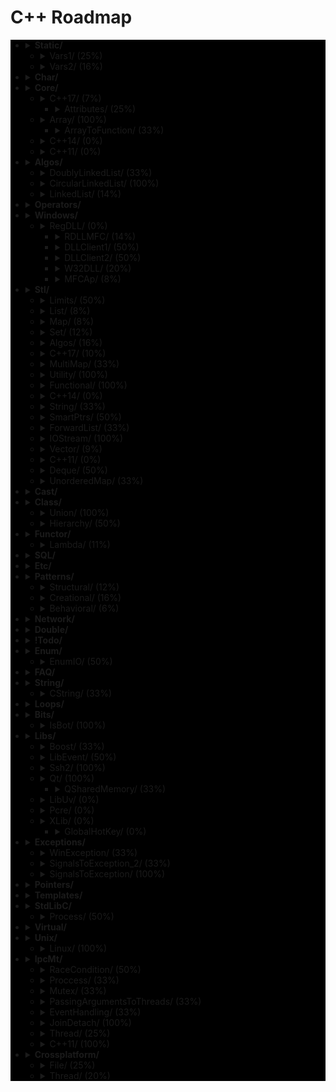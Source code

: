 # C++ Roadmap

<div style="background-color:black">

* <details>
  <summary><b>Static/</b></summary>


    * `StaticHolder.cpp`
    * `Data.cpp`


  </details>


   * <details>
     <summary>Vars1/ (25%)</summary>


      * `module.h`
      * `main_Var1.cpp`
      * `header.h`
      * `module.inl`


     </details>


   * <details>
     <summary>Vars2/ (16%)</summary>


      * `CxVars.inl`
      * `module.h`
      * `CVar.h`
      * `CxVars.h`
      * `main_Var2.cpp`
      * `module.inl`


     </details>


* <details>
  <summary><b>Char/</b></summary>


    * `IntToChar.cpp`
    * `Escape.cpp`


  </details>


* <details>
  <summary><b>Core/</b></summary>


    * `LvalueRvalue.cpp`
    * `Explicit.cpp`
    * `GoTo.cpp`
    * `ReturnBool.cpp`
    * `NamespaceOperator.cpp`
    * `MoveRef.cpp`
    * `ConstructNew.cpp`
    * `OperatorsNewDelete.cpp`
    * `PlacementNew.cpp`
    * `InitMembers.cpp`
    * `VariableArguments.cpp`
    * `InlineFunction.cpp`
    * `TypeNames.cpp`
    * `Move.cpp`
    * `ZeroDivision.cpp`
    * `ValueInitialization.cpp`
    * `TypeSizes.cpp`
    * `SwitchString.cpp`
    * `InitVars.cpp`


  </details>


   * <details>
     <summary>C++17/ (7%)</summary>


      * `TemplateAutoParam.cpp`
      * `StructuredBindings.cpp`
      * `NestedNamespaces.cpp`
      * `LambdaThisByValue.cpp`
      * `EnumListInitialization.cpp`
      * `StructuredBindingsRef.cpp`
      * `ConstexprIf.cpp`
      * `BracedInitList.cpp`
      * `ConstexprLambda.cpp`
      * `FoldExpressions.cpp`
      * `InlineVars.cpp`
      * `TemplateArgDeduction.cpp`
      * `SelectionVarInitializer.cpp`
      * `Utf8CharLiterals.cpp`


     </details>


      * <details>
        <summary>Attributes/ (25%)</summary>


        * `maybe_unused.cpp`
        * `Sample1.cpp`
        * `fallthrough.cpp`
        * `nodiscard.cpp`


        </details>


   * <details>
     <summary>Array/ (100%)</summary>


      * `ArraySize.cpp`


     </details>


      * <details>
        <summary>ArrayToFunction/ (33%)</summary>


        * `ArrayToFunction3.cpp`
        * `ArrayToFunction1.cpp`
        * `ArrayToFunction2.cpp`


        </details>


   * <details>
     <summary>C++14/ (0%)</summary>




     </details>


   * <details>
     <summary>C++11/ (0%)</summary>




     </details>


* <details>
  <summary><b>Algos/</b></summary>


    * `Algoritms.txt`


  </details>


   * <details>
     <summary>DoublyLinkedList/ (33%)</summary>


      * `DoubleLinkedListDeletion.cpp`
      * `DoubleLinkedListInsertion.cpp`
      * `DoubleLinkedList.cpp`


     </details>


   * <details>
     <summary>CircularLinkedList/ (100%)</summary>


      * `CircularLinkedList.cpp`


     </details>


   * <details>
     <summary>LinkedList/ (14%)</summary>


      * `LinkedListInsertion.cpp`
      * `DetectLoopInLinkedList.cpp`
      * `SortedMergeOfTwoLinkedList.cpp`
      * `ReverseALinkedList.cpp`
      * `LinkedListDeletion.cpp`
      * `PrintNthNodeFromTheEndOfLinkedList.cpp`
      * `LinkedListSearchForANode.cpp`


     </details>


* <details>
  <summary><b>Operators/</b></summary>


    * `OverloadingPrefixIncermentDecrementOperator.cpp`
    * `Exclamanation.cpp`
    * `OverloadingLogicalOperator.cpp`
    * `OperatorIn.cpp`
    * `OverloadingArithmeticOperator.cpp`
    * `OverloadingInputOutputOperator.cpp`
    * `OverloadingPostfixIncermentDecrementOperator.cpp`
    * `OverloadingUnaryOperator.cpp`
    * `OverloadingArithmeticOperatorUsingMemberFunction.cpp`


  </details>


* <details>
  <summary><b>Windows/</b></summary>


    * `CxHandle.cpp`
    * `getuid.cpp`
    * `Batery.cpp`
    * `OsBit.txt`
    * `AnsiUtf8.cpp`
    * `Event.cpp`
    * `GetTokenInformation.cpp`
    * `CommandLine.cpp`
    * `MemoryUsage.cpp`
    * `OsBit.cpp`
    * `WaitForSingleObject.cpp`


  </details>


   * <details>
     <summary>RegDLL/ (0%)</summary>




     </details>


      * <details>
        <summary>RDLLMFC/ (14%)</summary>


        * `StdAfx.cpp`
        * `RDLLMFC.cpp`
        * `RDLLMFC.h`
        * `Resource.h`
        * `DLLCode.h`
        * `DLLCode.cpp`
        * `StdAfx.h`


        </details>


      * <details>
        <summary>DLLClient1/ (50%)</summary>


        * `DLLCode.h`
        * `DLLCode.cpp`


        </details>


      * <details>
        <summary>DLLClient2/ (50%)</summary>


        * `DLLCode.h`
        * `DLLClient2.cpp`


        </details>


      * <details>
        <summary>W32DLL/ (20%)</summary>


        * `StdAfx.cpp`
        * `DLLCode.h`
        * `DLLCode.cpp`
        * `W32DLL.cpp`
        * `StdAfx.h`


        </details>


      * <details>
        <summary>MFCAp/ (8%)</summary>


        * `StdAfx.cpp`
        * `MainFrm.cpp`
        * `Resource.h`
        * `MFCApView.h`
        * `MFCApDoc.h`
        * `DLLCode.h`
        * `MFCApView.cpp`
        * `MFCAp.h`
        * `MFCAp.cpp`
        * `MFCApDoc.cpp`
        * `MainFrm.h`
        * `StdAfx.h`


        </details>


* <details>
  <summary><b>Stl/</b></summary>


    * `StlFeatures.txt`


  </details>


   * <details>
     <summary>Limits/ (50%)</summary>


      * `NumericLimits.cpp`
      * `DoubleLimits.cpp`


     </details>


   * <details>
     <summary>List/ (8%)</summary>


      * `splice.cpp`
      * `ListErase.cpp`
      * `insertInLoop.cpp`
      * `ListSearchUsingGenerate.cpp`
      * `ListRemove.cpp`
      * `ListOperations.cpp`
      * `insert.cpp`
      * `ListRemoveIf.cpp`
      * `ListSort.cpp`
      * `ListConditionalEraseWhileIteration.cpp`
      * `ListSearchUsingFind.cpp`
      * `list.cpp`


     </details>


   * <details>
     <summary>Map/ (8%)</summary>


      * `Maps.cpp`
      * `OperatorAccess.cpp`
      * `MapReversePrint.cpp`
      * `MapComparison.cpp`
      * `MapOperatorAccessElement.cpp`
      * `MapDeletionByIteratorRange.cpp`
      * `MapComparisonByUserDefinedObjects.cpp`
      * `Erase.cpp`
      * `MapInsertion.cpp`
      * `MapUnorderedMap.cpp`
      * `MapBasics.cpp`
      * `Bool.cpp`


     </details>


   * <details>
     <summary>Set/ (12%)</summary>


      * `SetInsertionUsingIteratorRange.cpp`
      * `set_insert.cpp`
      * `SetsWithUserDefinedClassesUsingComparator.cpp`
      * `SetsBasics.cpp`
      * `SearchInASet.cpp`
      * `SetErase.cpp`
      * `VerifyAndInsertInSet.cpp`
      * `SetsWithUserDefinedClasses.cpp`


     </details>


   * <details>
     <summary>Algos/ (16%)</summary>


      * `difference.cpp`
      * `accumulate.cpp`
      * `sort.txt`
      * `replace_if.cpp`
      * `transform.cpp`
      * `set_symmetric_difference.cpp`


     </details>


   * <details>
     <summary>C++17/ (10%)</summary>


      * `Any.cpp`
      * `StringView2.cpp`
      * `Invoke.cpp`
      * `Variant.cpp`
      * `ParallelAlgos.cpp`
      * `Apply.cpp`
      * `Optional.cpp`
      * `Fs.cpp`
      * `Byte.cpp`
      * `MapSetSplicing.cpp`


     </details>


   * <details>
     <summary>MultiMap/ (33%)</summary>


      * `MultimapOperations.cpp`
      * `MultimapCI.cpp`
      * `MultimapBasics.cpp`


     </details>


   * <details>
     <summary>Utility/ (100%)</summary>


      * `forward.cpp`


     </details>


   * <details>
     <summary>Functional/ (100%)</summary>


      * `ref.cpp`


     </details>


   * <details>
     <summary>C++14/ (0%)</summary>




     </details>


   * <details>
     <summary>String/ (33%)</summary>


      * `reverse.cpp`
      * `CstrNull.cpp`
      * `stringWithNull.cpp`


     </details>


   * <details>
     <summary>SmartPtrs/ (50%)</summary>


      * `AutoPtrVSUniquePtr.cpp`
      * `smart-pointers-in-cpp11.html`


     </details>


   * <details>
     <summary>ForwardList/ (33%)</summary>


      * `ForwardListOperation2.cpp`
      * `ForwardListOperation1.cpp`
      * `ForwardListAssign.cpp`


     </details>


   * <details>
     <summary>IOStream/ (100%)</summary>


      * `OperatorOutput.cpp`


     </details>


   * <details>
     <summary>Vector/ (9%)</summary>


      * `RandomNumberInitializationInVector.cpp`
      * `RemoveAllOccurrencesOfAnElementFromVector.cpp`
      * `VectorOperations1.cpp`
      * `slice.cpp`
      * `VectorInitialization.cpp`
      * `VectorOperations3.cpp`
      * `SimpleOperationsOnVector.cpp`
      * `VectorEraseRemove.cpp`
      * `VectorListDequePushBack.cpp`
      * `VectorOperations2.cpp`
      * `RemoveAllOccurrencesOfAnElementFromVector2.cpp`


     </details>


   * <details>
     <summary>C++11/ (0%)</summary>




     </details>


   * <details>
     <summary>Deque/ (50%)</summary>


      * `DequeImplementation.cpp`
      * `DequeOperations.cpp`


     </details>


   * <details>
     <summary>UnorderedMap/ (33%)</summary>


      * `UnorderedMapInitialization.cpp`
      * `UnorderedMapInsertion.cpp`
      * `UnorderedMapBasics.cpp`


     </details>


* <details>
  <summary><b>Cast/</b></summary>


    * `ReinterpretCast.cpp`
    * `Casts.cpp`
    * `BoolCast.cpp`


  </details>


* <details>
  <summary><b>Class/</b></summary>


    * `MethodWithoutBody.cpp`
    * `InitConstructor.cpp`
    * `InheritanceFunctions.cpp`
    * `ConstructOrder.cpp`
    * `CopyConstructor1.cpp`
    * `EmptyStructSizeOf.cpp`
    * `SizeOfClass.cpp`
    * `CallMethod.cpp`
    * `InitOrder.cpp`
    * `CpoyConstructor2.cpp`
    * `FriendClass.cpp`
    * `CondtructorOrder.cpp`


  </details>


   * <details>
     <summary>Union/ (100%)</summary>


      * `Union.cpp`


     </details>


   * <details>
     <summary>Hierarchy/ (50%)</summary>


      * `Hierarchy.cpp`
      * `Proxy.cpp`


     </details>


* <details>
  <summary><b>Functor/</b></summary>


    * `FunctorExample4.cpp`
    * `FunctorExample1.cpp`
    * `FunctorExample2.cpp`
    * `NativeFunction.cpp`
    * `Functor.cpp`
    * `FunctorTarget.cpp`
    * `FunctorExample3.cpp`
    * `StaticFunctor.cpp`


  </details>


   * <details>
     <summary>Lambda/ (11%)</summary>


      * `LambdaMemberVariableCapture.cpp`
      * `LambdaScopes.cpp`
      * `LambdaScopeFaultScenario.cpp`
      * `LambaExamples.cpp`
      * `LambdaPtrsSizes.cpp`
      * `LambdaScopesByValue.cpp`
      * `LambdaScopesByReference.cpp`
      * `GccLambdaLeaky.cpp`
      * `LambdaBasic.cpp`


     </details>


* <details>
  <summary><b>SQL/</b></summary>


    * `test.sql`


  </details>


* <details>
  <summary><b>Etc/</b></summary>


    * `VarVisibility.cpp`
    * `Random.cpp`
    * `GlobalVar2.cpp`
    * `DecIncInt.cpp`
    * `GlobalVar1.cpp`
    * `UnicodeAnsi.cpp`
    * `SizeofUnicodes.cpp`
    * `FunctionDefinition.cpp`


  </details>


* <details>
  <summary><b>Patterns/</b></summary>




  </details>


   * <details>
     <summary>Structural/ (12%)</summary>


      * `adapter.cpp`
      * `ContainerFacade.h`
      * `proxy.cpp`
      * `bridge.cpp`
      * `facade.cpp`
      * `decorator.cpp`
      * `composite.cpp`
      * `flyweight.cpp`


     </details>


   * <details>
     <summary>Creational/ (16%)</summary>


      * `ClassFactory.cpp`
      * `Singleton.cpp`
      * `Builder.cpp`
      * `FactoryMethod.cpp`
      * `AbstractFactory.cpp`
      * `Prototype.cpp`


     </details>


   * <details>
     <summary>Behavioral/ (6%)</summary>


      * `memento.cpp`
      * `iterator.cpp`
      * `strategy.cpp`
      * `visitor2.cpp`
      * `observer.cpp`
      * `visitor1.cpp`
      * `interpreter.cpp`
      * `template_method.cpp`
      * `chain_of_responsibility.cpp`
      * `command.cpp`
      * `state.cpp`
      * `mediator.cpp`
      * `null_object.cpp`
      * `iterator_with_operators.cpp`
      * `observer2.cpp`


     </details>


* <details>
  <summary><b>Network/</b></summary>


    * `IpString.cpp`
    * `TcpUdpDiffs.txt`
    * `Mount.cpp`


  </details>


* <details>
  <summary><b>Double/</b></summary>


    * `IntDoubleCompare.cpp`
    * `DoubleCast.cpp`
    * `DoubleCompare.cpp`
    * `IsGreater.cpp`


  </details>


* <details>
  <summary><b>!Todo/</b></summary>


    * `RSDN.txt`
    * `C++ questions.txt`


  </details>


* <details>
  <summary><b>Enum/</b></summary>


    * `SafeEnum.cpp`
    * `SizeOf.cpp`
    * `ForEnum.cpp`
    * `CodeStyle.cpp`


  </details>


   * <details>
     <summary>EnumIO/ (50%)</summary>


      * `EnumIO.h`
      * `EnumIO_test.cpp`


     </details>


* <details>
  <summary><b>FAQ/</b></summary>


    * `FAQ.txt`


  </details>


* <details>
  <summary><b>String/</b></summary>


    * `StringView.cpp`
    * `OtherUsefulFunction.cpp`
    * `CapacityFunction.cpp`
    * `InitializationWays.cpp`
    * `InputFunction.cpp`
    * `IteratorFunction.cpp`
    * `Reverse.cpp`
    * `ManipulatingFunction.cpp`


  </details>


   * <details>
     <summary>CString/ (33%)</summary>


      * `main_CString.cpp`
      * `CString.inl`
      * `CString.h`


     </details>


* <details>
  <summary><b>Loops/</b></summary>


    * `ForBreak.cpp`
    * `SwitchCase.cpp`
    * `For.cpp`
    * `GoToLablel.cpp`
    * `ForVoid.cpp`


  </details>


* <details>
  <summary><b>Bits/</b></summary>


    * `BitMask2.cpp`
    * `BitMask.cpp`
    * `bitset.cpp`
    * `BuffToint.cpp`


  </details>


   * <details>
     <summary>IsBot/ (100%)</summary>


      * `main_BlackList.cpp`


     </details>


* <details>
  <summary><b>Libs/</b></summary>




  </details>


   * <details>
     <summary>Boost/ (33%)</summary>


      * `ScopeArray.cpp`
      * `ProgramOptions.cpp`
      * `Bind.cpp`


     </details>


   * <details>
     <summary>LibEvent/ (50%)</summary>


      * `all_test.cpp`
      * `FAQ.txt`


     </details>


   * <details>
     <summary>Ssh2/ (100%)</summary>


      * `SSH2.cpp`


     </details>


   * <details>
     <summary>Qt/ (100%)</summary>


      * `HttpUpload.cpp`


     </details>


      * <details>
        <summary>QSharedMemory/ (33%)</summary>


        * `main_MainDialog.cpp`
        * `MainDialog.cpp`
        * `MainDialog.h`


        </details>


   * <details>
     <summary>LibUv/ (0%)</summary>




     </details>


   * <details>
     <summary>Pcre/ (0%)</summary>




     </details>


   * <details>
     <summary>XLib/ (0%)</summary>




     </details>


      * <details>
        <summary>GlobalHotKey/ (0%)</summary>




        </details>


* <details>
  <summary><b>Exceptions/</b></summary>


    * `Try.cpp`
    * `Exception2.cpp`
    * `Exception3.cpp`


  </details>


   * <details>
     <summary>WinException/ (33%)</summary>


      * `CxWinException.cpp`
      * `WinException.cpp`
      * `CxWinException.h`


     </details>


   * <details>
     <summary>SignalsToException_2/ (33%)</summary>


      * `SignalHandler.h`
      * `SignalHandler.inl`
      * `SignalsToException_2.cpp`


     </details>


   * <details>
     <summary>SignalsToException/ (100%)</summary>


      * `SignalsToException.cpp`


     </details>


* <details>
  <summary><b>Pointers/</b></summary>


    * `xPTR_DELETE.cpp`
    * `CatchPtr.hpp`
    * `FunctionPtr.cpp`
    * `AutoPtr.h`


  </details>


* <details>
  <summary><b>Templates/</b></summary>


    * `MaximumOfTwoValues.cpp`
    * `VariadicFunc.cpp`
    * `AverageOfValuesInObjects.cpp`
    * `MaximumOfTwoObjects.cpp`
    * `Templates_and_Classes.txt`
    * `VariadicTemplates3.cpp`
    * `AverageOfAnArray.cpp`
    * `Export.cpp`
    * `VariadicTemplates2.cpp`
    * `ClassTemplate.cpp`
    * `VariadicTemplates.cpp`
    * `Export.h`
    * `Params.cpp`


  </details>


* <details>
  <summary><b>StdLibC/</b></summary>


    * `Time.cpp`
    * `Atoi.cpp`
    * `Printf.cpp`
    * `Strptime.cpp`
    * `BuffZero.cpp`
    * `VSnprintf.cpp`


  </details>


   * <details>
     <summary>Process/ (50%)</summary>


      * `ExitFunctions.cpp`
      * `Exit.cpp`


     </details>


* <details>
  <summary><b>Virtual/</b></summary>


    * `VirtualInheritance1.cpp`
    * `VirtualDestructor.txt`
    * `VirtualFunction1.cpp`
    * `VirtualInheritance2.cpp`
    * `VirtualFunction2.cpp`
    * `PureVirtual.cpp`


  </details>


* <details>
  <summary><b>Unix/</b></summary>


    * `umask.cpp`
    * `Fork.cpp`


  </details>


   * <details>
     <summary>Linux/ (100%)</summary>


      * `inotify.cpp`


     </details>


* <details>
  <summary><b>IpcMt/</b></summary>


    * `signal_stacktrace.cpp`
    * `psiginfo.cpp`
    * `signal_ctrl_c.cpp`
    * `ThreadHarwareConcurrency.cpp`
    * `condition_variable.cpp`
    * `signal.cpp`
    * `IpcMethods.txt`


  </details>


   * <details>
     <summary>RaceCondition/ (50%)</summary>


      * `RaceConditionExample.cpp`
      * `RaceConditionExample2.cpp`


     </details>


   * <details>
     <summary>Proccess/ (33%)</summary>


      * `Wait.cpp`
      * `ExecuteBin.cpp`
      * `GetStdInOutError.cpp`


     </details>


   * <details>
     <summary>Mutex/ (33%)</summary>


      * `MutexLockUnlock.cpp`
      * `MutexLockUnlock2.cpp`
      * `MutexLockGuard.cpp`


     </details>


   * <details>
     <summary>PassingArgumentsToThreads/ (33%)</summary>


      * `PassingPointersTThread.cpp`
      * `PassingReferencesToThread.cpp`
      * `PassingSimpleArgumentsToThread.cpp`


     </details>


   * <details>
     <summary>EventHandling/ (33%)</summary>


      * `ConditionalVariableBasics.cpp`
      * `BasicXMLEventHandlingUsingConditionalVariable.cpp`
      * `BasicXMLEventHandling.cpp`


     </details>


   * <details>
     <summary>JoinDetach/ (100%)</summary>


      * `JoiningThreads.cpp`


     </details>


   * <details>
     <summary>Thread/ (25%)</summary>


      * `ThreadCreationUsingLambdaFunction.cpp`
      * `ThreadCreationUsingFunctionPointer.cpp`
      * `DifferentiatingBetweenThread.cpp`
      * `ThreadCreationUsingFunctionObjects.cpp`


     </details>


   * <details>
     <summary>C++11/ (100%)</summary>


      * `atomic_flag.cpp`


     </details>


* <details>
  <summary><b>Crossplatform/</b></summary>




  </details>


   * <details>
     <summary>File/ (25%)</summary>


      * `FileRouter.inl`
      * `File_old.h`
      * `FileRouter.h`
      * `File.h`


     </details>


   * <details>
     <summary>Thread/ (20%)</summary>


      * `IThreadImpl_win.h`
      * `Thread.h`
      * `Thread_old.h`
      * `IThreadImpl_posix.h`
      * `IThreadImpl.h`


     </details>


</div>
